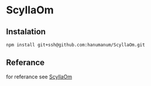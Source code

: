 # ScyllaOm


## Instalation
```
npm install git+ssh@github.com:hanumanum/ScyllaOm.git
```

## Referance
for referance see 
[ScyllaOm](https://github.com/hanumanum/ScyllaOm/tree/main/examples)
